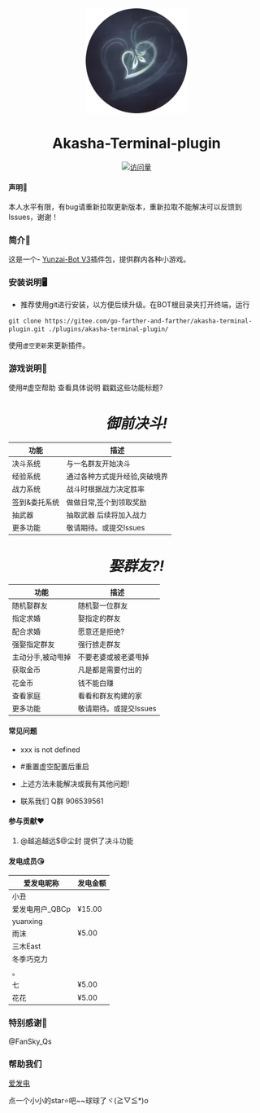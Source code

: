 <link rel="stylesheet" type="text/css" href="readme.css">

<div align="center">

<img width="200" class="logo" src="resources/虚空终端.png">

<h1 align="center" class="标题">Akasha-Terminal-plugin</h1>

[![访问量](https://profile-counter.glitch.me/akasha-terminal-plugin/count.svg)](https://gitee.com/go-farther-and-farther/akasha-terminal-plugin)
</div>


#### 声明📣
本人水平有限，有bug请重新拉取更新版本，重新拉取不能解决可以反馈到Issues，谢谢！

### 简介📖

这是一个- [Yunzai-Bot V3](https://github.com/Le-niao/Yunzai-Bot)插件包，提供群内各种小游戏。

### 安装说明🖥️

- 推荐使用git进行安装，以方便后续升级。在BOT根目录夹打开终端，运行

```base
git clone https://gitee.com/go-farther-and-farther/akasha-terminal-plugin.git ./plugins/akasha-terminal-plugin/
```

使用`虚空更新`来更新插件。

### 游戏说明🌈
使用#虚空帮助 查看具体说明
戳戳这些功能标题?
<h1 align="center" class="决斗"><i>御前决斗!</i></h1>
<div align="center" class="a">

|功能   |描述   |
|---|---|
|决斗系统   |与一名群友开始决斗   |
|经验系统   |通过各种方式提升经验,突破境界   |
|战力系统   |战斗时根据战力决定胜率   |
|签到&委托系统   |做做日常,签个到领取奖励   |
|抽武器   |抽取武器 后续将加入战力   |
|更多功能   |敬请期待。或提交Issues   |

</div>
<h1 align="center" class="群友老婆"><i>娶群友?!</i></h1>
<div align="center" class="b">

|功能   |描述   |
|---|---|
|随机娶群友   |随机娶一位群友   |
|指定求婚   |娶指定的群友   |
|配合求婚   |愿意还是拒绝?   |
|强娶指定群友   |强行掳走群友   |
|主动分手,被动甩掉   |不要老婆或被老婆甩掉   |
|获取金币   |凡是都是需要付出的   |
|花金币   |钱不能白赚   |
|查看家庭   |看看和群友构建的家   |
|更多功能   |敬请期待。或提交Issues   |

</div>

#### 常见问题
  - xxx is not defined
  - #重置虚空配置后重启

  - 上述方法未能解决或我有其他问题!
  - 联系我们 Q群 906539561
#### 参与贡献❤️

1.  @越追越远$@尘封 提供了决斗功能

#### 发电成员😘
|爱发电昵称   |发电金额   |
|---|---|
|小丑   |   |
|爱发电用户_QBCp   |¥15.00   |
|yuanxing   |   |
|雨沫   |¥5.00   |
|三木East   |   |
|冬季巧克力   |   |
|。   |   |
|七   |¥5.00   |
|花花   |¥5.00   |

### 特别感谢🌱

@FanSky_Qs

### 帮助我们
[爱发电](https://afdian.net/a/akasha667)

点一个小小的star⭐吧~~球球了ヾ(≧▽≦*)o
